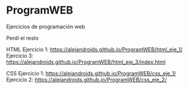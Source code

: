 # ProgramWEB
 Ejercicios de programación web

Perdí el resto

HTML
Ejercicio 1: https://alejandroids.github.io/ProgramWEB/html_eje_1/
Ejercicio 3: https://alejandroids.github.io/ProgramWEB/html_eje_3/index.html

CSS
Ejercicio 1: https://alejandroids.github.io/ProgramWEB/css_eje_1/
Ejercicio 2: https://alejandroids.github.io/ProgramWEB/css_eje_2/